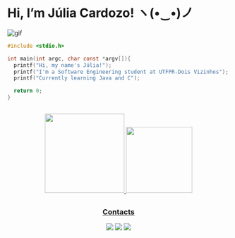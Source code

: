 # Hi, I’m Júlia Cardozo! ヽ(•‿•)ノ

![gif](https://i.pinimg.com/originals/50/d9/07/50d907507c76d39909a0e7c133f10e6e.gif)


```c
#include <stdio.h>

int main(int argc, char const *argv[]){
  printf("Hi, my name's Júlia!");
  printf("I'm a Software Engineering student at UTFPR-Dois Vizinhos");
  printf("Currently learning Java and C");

  return 0;
}
```

##
<div align="center">
  <a href="https://github.com/Adri4nSilva">
  <img height="180em" src="https://github-readme-stats.vercel.app/api?username=juriaCardozo&show_icons=true&theme=dark&include_all_commits=true&count_private=true"/>
  <img height="150em" src="https://github-readme-stats.vercel.app/api/top-langs/?username=juriaCardozo&layout=compact&langs_count=7&theme=dark"/>
</div>


<div align="center">
  
##
### Contacts
[<img src="https://img.shields.io/badge/linkedin-%230077B5.svg?&style=for-the-badge&logo=linkedin&logoColor=white" />](https://www.linkedin.com/in/j%C3%BAlia-cardozo-cavalcante) [<img src = "https://img.shields.io/badge/instagram-%23E4405F.svg?&style=for-the-badge&logo=instagram&logoColor=white">](https://www.instagram.com/juria.cardozo/) [<img src = "https://img.shields.io/badge/facebook-%231877F2.svg?&style=for-the-badge&logo=facebook&logoColor=white">](https://www.facebook.com/julia.cardozo.714049/)
</div>
